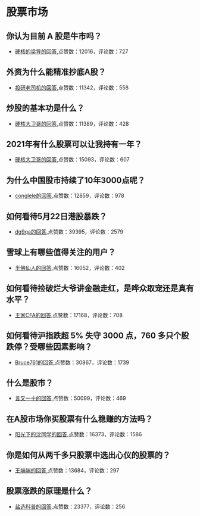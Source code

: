 #  股票市场 
## 你认为目前 A 股是牛市吗？
- [硬核的梁导的回答](https://www.zhihu.com/question/376967209/answer/1318499552),点赞数：12016，评论数：727
## 外资为什么能精准抄底A股？
- [投研老司机的回答](https://www.zhihu.com/question/328736570/answer/1776202857),点赞数：11342，评论数：558
## 炒股的基本功是什么？
- [硬核大卫哥的回答](https://www.zhihu.com/question/326998351/answer/815127888),点赞数：11389，评论数：428
## 2021年有什么股票可以让我持有一年？
- [硬核大卫哥的回答](https://www.zhihu.com/question/433245088/answer/1706242411),点赞数：15093，评论数：607
## 为什么中国股市持续了10年3000点呢？
- [conglele的回答](https://www.zhihu.com/question/329881551/answer/831867815),点赞数：12859，评论数：978
## 如何看待5月22日港股暴跌？
- [dg9qa的回答](https://www.zhihu.com/question/396525716/answer/1243200495),点赞数：39395，评论数：2579
## 雪球上有哪些值得关注的用户？
- [半佛仙人的回答](https://www.zhihu.com/question/21879482/answer/947405115),点赞数：16052，评论数：402
## 如何看待捡破烂大爷讲金融走红，是哗众取宠还是真有水平？
- [王家CFA的回答](https://www.zhihu.com/question/390756241/answer/1184344893),点赞数：17168，评论数：708
## 如何看待沪指跌超 5% 失守 3000 点，760 多只个股跌停？受哪些因素影响？
- [Bruce761的回答](https://www.zhihu.com/question/529914553/answer/-1838252455),点赞数：30867，评论数：1739
## 什么是股市？
- [言又一十的回答](https://www.zhihu.com/question/21695847/answer/60744651),点赞数：50099，评论数：469
## 在A股市场你买股票有什么稳赚的方法吗？
- [阳光下的沈同学的回答](https://www.zhihu.com/question/331849002/answer/752377993),点赞数：16373，评论数：1586
## 你是如何从两千多只股票中选出心仪的股票的？
- [王端端的回答](https://www.zhihu.com/question/28778713/answer/42927410),点赞数：13684，评论数：297
## 股票涨跌的原理是什么？
- [盐选科普的回答](https://www.zhihu.com/question/32023399/answer/1499726714),点赞数：23377，评论数：256
